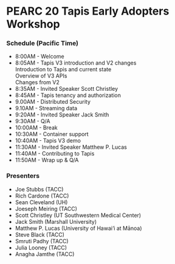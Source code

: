 # PEARC 20 Tapis Early Adopters Workshop

### Schedule (Pacific Time)
* 8:00AM  - Welcome 
* 8:05AM  - Tapis V3 introduction and V2 changes <br/>
		    Introduction to Tapis and current state <br/>
		    Overview of V3 APIs <br/>
		    Changes from V2 
* 8:35AM  - Invited Speaker Scott Christley 
* 8:45AM  - Tapis tenancy and authorization <br/>
* 9.00AM  - Distributed Security <br/>
* 9.10AM  - Streaming data 
* 9:20AM  - Invited Speaker Jack Smith
* 9:30AM  - Q/A
* 10:00AM - Break
* 10:30AM - Container support 
* 10:40AM - Tapis V3 demo 
* 11:30AM - Invited Speaker Matthew P. Lucas
* 11:40AM - Contributing to Tapis <br/> 
* 11:50AM - Wrap up & Q/A


### Presenters
* Joe Stubbs (TACC)
* Rich Cardone (TACC)
* Sean Cleveland (UH)
* Joeseph Meiring (TACC)
* Scott Christley (UT Southwestern Medical Center)
* Jack Smith (Marshall University)
* Matthew P. Lucas (University of Hawai‘i at Mānoa)
* Steve Black (TACC)
* Smruti Padhy (TACC)
* Julia Looney (TACC)
* Anagha Jamthe (TACC)

